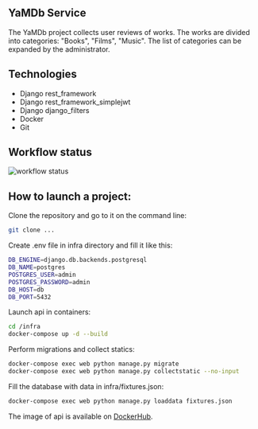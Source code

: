 ## YaMDb Service

The YaMDb project collects user reviews of works. 
The works are divided into categories: "Books", "Films", "Music". 
The list of categories can be expanded by the administrator.


## Technologies

- Django rest_framework
- Django rest_framework_simplejwt
- Django django_filters
- Docker
- Git

## Workflow status

![workflow status](https://github.com/nikpup/yamdb_final/actions/workflows/yamdb_workflow.yml/badge.svg)

## How to launch a project:

Clone the repository and go to it on the command line:
```sh
git clone ...
```


Create .env file in infra directory and fill it like this:

```sh
DB_ENGINE=django.db.backends.postgresql
DB_NAME=postgres
POSTGRES_USER=admin
POSTGRES_PASSWORD=admin
DB_HOST=db
DB_PORT=5432
```

Launch api in containers:

```sh
cd /infra
docker-compose up -d --build
```

Perform migrations and collect statics:

```sh
docker-compose exec web python manage.py migrate
docker-compose exec web python manage.py collectstatic --no-input 
```

Fill the database with data in infra/fixtures.json:

```sh
docker-compose exec web python manage.py loaddata fixtures.json 
```
The image of api is available on [DockerHub](https://hub.docker.com/repository/docker/peterzzz98/api-yamdb).
